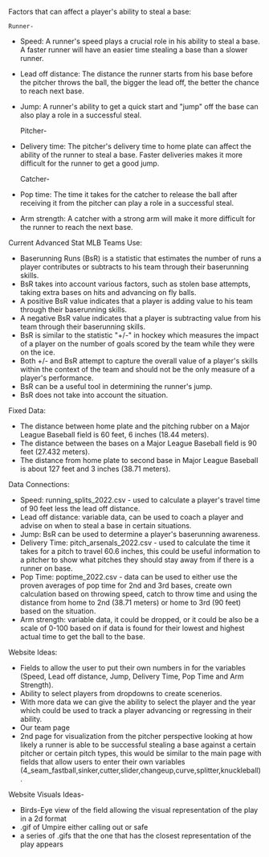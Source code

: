 Factors that can affect a player's ability to steal a base:

    Runner-
- Speed: A runner's speed plays a crucial role in his ability to steal a base. A faster runner will have an easier time stealing a base than a slower runner.
- Lead off distance: The distance the runner starts from his base before the pitcher throws the ball, the bigger the lead off, the better the chance to reach next base.
- Jump: A runner's ability to get a quick start and "jump" off the base can also play a role in a successful steal.

    Pitcher-
- Delivery time: The pitcher's delivery time to home plate can affect the ability of the runner to steal a base. Faster deliveries makes it more difficult for the runner to get a good jump.

    Catcher-
- Pop time: The time it takes for the catcher to release the ball after receiving it from the pitcher can play a role in a successful steal.
- Arm strength: A catcher with a strong arm will make it more difficult for the runner to reach the next base.

Current Advanced Stat MLB Teams Use:
- Baserunning Runs (BsR) is a statistic that estimates the number of runs a player contributes or subtracts to his team through their baserunning skills.
- BsR takes into account various factors, such as stolen base attempts, taking extra bases on hits and advancing on fly balls.
- A positive BsR value indicates that a player is adding value to his team through their baserunning skills.
- A negative BsR value indicates that a player is subtracting value from his team through their baserunning skills.
- BsR is similar to the statistic "+/-" in hockey which measures the impact of a player on the number of goals scored by the team while they were on the ice.
- Both +/- and BsR attempt to capture the overall value of a player's skills within the context of the team and should not be the only measure of a player's performance.
- BsR can be a useful tool in determining the runner's jump.
- BsR does not take into account the situation.

Fixed Data:
- The distance between home plate and the pitching rubber on a Major League Baseball field is 60 feet, 6 inches (18.44 meters).
- The distance between the bases on a Major League Baseball field is 90 feet (27.432 meters).
- The distance from home plate to second base in Major League Baseball is about 127 feet and 3 inches (38.71 meters).

Data Connections:
- Speed: running_splits_2022.csv - used to calculate a player's travel time of 90 feet less the lead off distance.
- Lead off distance: variable data, can be used to coach a player and advise on when to steal a base in certain situations.
- Jump: BsR can be used to determine a player's baserunning awareness.
- Delivery Time: pitch_arsenals_2022.csv - used to calculate the time it takes for a pitch to travel 60.6 inches, this could be useful information to a pitcher to show what pitches they should stay away from if there is a runner on base.
- Pop Time: poptime_2022.csv - data can be used to either use the proven averages of pop time for 2nd and 3rd bases, create own calculation based on throwing speed, catch to throw time and using the distance from home to 2nd (38.71 meters) or home to 3rd (90 feet) based on the situation.
- Arm strength: variable data, it could be dropped, or it could be also be a scale of 0-100 based on if data is found for their lowest and highest actual time to get the ball to the base.

Website Ideas:

- Fields to allow the user to put their own numbers in for the variables (Speed, Lead off distance, Jump, Delivery Time, Pop Time and Arm Strength).
- Ability to select players from dropdowns to create scenerios.
- With more data we can give the ability to select the player and the year which could be used to track a player advancing or regressing in their ability.
- Our team page
- 2nd page for visualization from the pitcher perspective looking at how likely a runner is able to be successful stealing a base against a certain pitcher or certain pitch types, this would be similar to the main page with fields that allow users to enter their own variables (4_seam_fastball,sinker,cutter,slider,changeup,curve,splitter,knuckleball).  

Website Visuals Ideas-
- Birds-Eye view of the field allowing the visual representation of the play in a 2d format
- .gif of Umpire either calling out or safe
- a series of .gifs that the one that has the closest representation of the play appears
